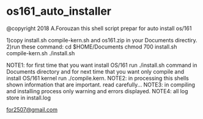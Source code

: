 # os161_auto_installer

@copyright 2018 A.Forouzan
this shell script prepar for auto install os/161

1)copy install.sh compile-kern.sh and os161.zip in your Documents directiry.
2)run these command:
cd $HOME/Documents
chmod 700 install.sh compile-kern.sh
./install.sh


NOTE1:
for first time that you want install OS/161 run ./install.sh command in Documents directory and for next time that you want only compile and install OS/161 kernel run ./compile.kern.
NOTE2:
in processing this shells shown information that are important. read carefully...
NOTE3:
in compiling and installing process only warning and errors displayed.
NOTE4:
all log store in install.log


for2507@gmail.com
